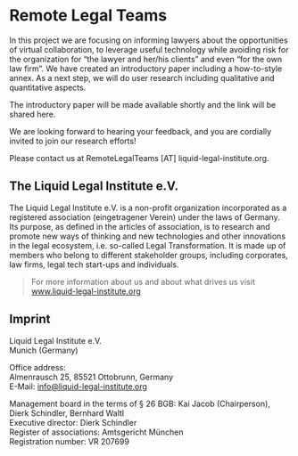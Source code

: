 # Remote Legal Teams

In this project we are focusing on informing lawyers about the opportunities of virtual collaboration, to leverage useful technology while avoiding risk for the organization for “the lawyer and her/his clients” and even “for the own law firm”. We have created an introductory paper including a how-to-style annex. As a next step, we will do user research including qualitative and quantitative aspects. 

The introductory paper will be made available shortly and the link will be shared here.

We are looking forward to hearing your feedback, and you are cordially invited to join our research efforts! 

Please contact us at RemoteLegalTeams [AT] liquid-legal-institute.org. 

## The Liquid Legal Institute e.V.
The Liquid Legal Institute e.V. is a non-profit organization incorporated as a registered association (eingetragener Verein) under the laws of Germany. Its purpose, as defined in the articles of association, is to research and promote new ways of thinking and new technologies and other innovations in the legal ecosystem, i.e. so-called Legal Transformation. It is made up of members who belong to different stakeholder groups, including corporates, law firms, legal tech start-ups and individuals. 

> For more information about us and about what drives us visit www.liquid-legal-institute.org

## Imprint
Liquid Legal Institute e.V.  
Munich (Germany)

Office address:  
Almenrausch 25, 85521 Ottobrunn, Germany  
E-Mail: info@liquid-legal-institute.org

Management board in the terms of § 26 BGB: Kai Jacob (Chairperson), Dierk Schindler, Bernhard Waltl  
Executive director: Dierk Schindler  
Register of associations: Amtsgericht München  
Registration number: VR 207699  
